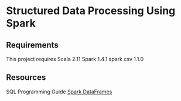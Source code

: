 # Structured Data Processing Using Spark

## Requirements
 This project requires
    Scala 2.11
    Spark 1.4.1
    spark csv 1.1.0
    
 ## Resources
  SQL Programming Guide [Spark DataFrames](https://spark.apache.org/docs/1.4.1/sql-programming-guide.html)   